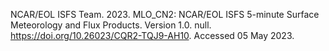 NCAR/EOL ISFS Team. 2023. MLO_CN2: NCAR/EOL ISFS 5-minute Surface Meteorology and Flux Products. Version 1.0. null. https://doi.org/10.26023/CQR2-TQJ9-AH10. Accessed 05 May 2023.